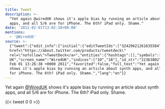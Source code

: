 ```yaml
---
title: Tweet
description: >-
  "Yet again @wiredUK shows it's apple bias by running an article about synth
  apps, and all 5/6 are for iPhone. The 6th? iPad only. Shame."
date: '2011-02-01T13:02:38+00:00'
mentions:
  - '@WiredUK'
source: >-
  {"tweet":{"edit_info":{"initial":{"editTweetIds":["32429621261635584"],"editableUntil":"2011-02-01T14:26:38.879Z","editsRemaining":"5","isEditEligible":true}},"retweeted":false,"source":"<a
  href=\"https://about.twitter.com/products/tweetdeck\"
  rel=\"nofollow\">TweetDeck</a>","entities":{"hashtags":[],"symbols":[],"user_mentions":[{"name":"WIRED
  UK","screen_name":"WiredUK","indices":["10","18"],"id_str":"22363802","id":"22363802"}],"urls":[]},"display_text_range":["0","135"],"favorite_count":"0","id_str":"32429621261635584","truncated":false,"retweet_count":"0","id":"32429621261635584","created_at":"Tue
  Feb 01 13:26:38 +0000 2011","favorited":false,"full_text":"Yet again @wiredUK
  shows it's apple bias by running an article about synth apps, and all 5/6 are
  for iPhone. The 6th? iPad only. Shame.","lang":"en"}}
---
```

Yet again [@WiredUK](https://twitter.com/@WiredUK) shows it's apple bias by running an article about synth apps, and all 5/6 are for iPhone. The 6th? iPad only. Shame.
    
{{< tweet 0 0 >}}
    
